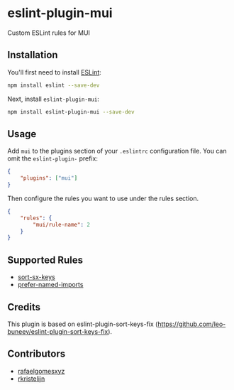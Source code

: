 # eslint-plugin-mui

Custom ESLint rules for MUI

## Installation

You'll first need to install [ESLint](https://eslint.org/):

```sh
npm install eslint --save-dev
```

Next, install `eslint-plugin-mui`:

```sh
npm install eslint-plugin-mui --save-dev
```

## Usage

Add `mui` to the plugins section of your `.eslintrc` configuration file. You can omit the `eslint-plugin-` prefix:

```json
{
	"plugins": ["mui"]
}
```

Then configure the rules you want to use under the rules section.

```json
{
	"rules": {
		"mui/rule-name": 2
	}
}
```

## Supported Rules

- [sort-sx-keys](https://github.com/rafaelgomesxyz/eslint-plugin-mui/tree/main/docs/rules/sort-sx-keys.md)
- [prefer-named-imports](https://github.com/rafaelgomesxyz/eslint-plugin-mui/tree/main/docs/rules/prefer-named-imports.md)

## Credits

This plugin is based on eslint-plugin-sort-keys-fix (https://github.com/leo-buneev/eslint-plugin-sort-keys-fix).

## Contributors

- [rafaelgomesxyz](https://github.com/rafaelgomesxyz)
- [rkristelijn](https://github.com/rkristelijn)

